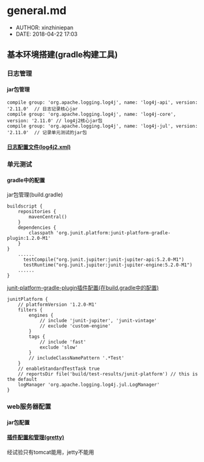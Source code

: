 #  general.md
 - AUTHOR: xinzhiniepan
 - DATE: 2018-04-22 17:03

## 基本环境搭建(gradle构建工具)
### 日志管理
#### jar包管理
 ```jar包
 compile group: 'org.apache.logging.log4j', name: 'log4j-api', version: '2.11.0'  // 日志记录核心jar
 compile group: 'org.apache.logging.log4j', name: 'log4j-core', version: '2.11.0' // log4j2核心jar包
 compile group: 'org.apache.logging.log4j', name: 'log4j-jul', version: '2.11.0'  // 记录单元测试的jar包
 ```
#### [日志配置文件(log4j2.xml)](https://github.com/zxinzhiniepan/myapplication/blob/master/local/dev_util/log4j/etc/log4j2.xml "log4j2.xml")

### 单元测试
#### gradle中的配置
jar包管理(build.gradle)
```
buildscript {
    repositories {
        mavenCentral()
    }
    dependencies {
        classpath 'org.junit.platform:junit-platform-gradle-plugin:1.2.0-M1'
    }
}
	......
      testCompile("org.junit.jupiter:junit-jupiter-api:5.2.0-M1")
      testRuntime("org.junit.jupiter:junit-jupiter-engine:5.2.0-M1")
	......
}
```

[junit-platform-gradle-plugin插件配置(在build.gradle中的配置)](http://sjyuan.cc/junit5/5.0.2/user-guide-cn/#42-%E6%9E%84%E5%BB%BA%E5%B7%A5%E5%85%B7%E6%94%AF%E6%8C%81 "jpgp")
```
junitPlatform {
	// platformVersion '1.2.0-M1'
	filters {
		engines {
			// include 'junit-jupiter', 'junit-vintage'
			// exclude 'custom-engine'
		}
		tags {
			// include 'fast'
			exclude 'slow'
		}
		// includeClassNamePattern '.*Test'
	}
	// enableStandardTestTask true
	// reportsDir file('build/test-results/junit-platform') // this is the default
	logManager 'org.apache.logging.log4j.jul.LogManager'
}
```

### web服务器配置
#### jar包配置

#### [插件配置和管理(gretty)](http://akhikhl.github.io/gretty-doc/Getting-started.html "gretty")
经试验只有tomcat能用，jetty不能用


